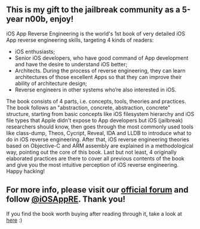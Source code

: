  This is my gift to the jailbreak community as a 5-year n00b, enjoy!
---
iOS App Reverse Engineering is the world's 1st book of very detailed iOS App reverse engineering skills, targeting 4 kinds of readers:
* iOS enthusiasts;
* Senior iOS developers, who have good command of App development and have the desire to understand iOS better;
* Architects. During the process of reverse engineering, they can learn architectures of those excellent Apps so that they can improve their ability of architecture design;
* Reverse engineers in other systems who’re also interested in iOS.


The book consists of 4 parts, i.e. concepts, tools, theories and practices. The book follows an "abstraction, concrete, abstraction, concrete" structure, starting from basic concepts like iOS filesystem hierarchy and iOS file types that Apple didn't expose to App developers but iOS (jailbreak) researchers should know, then goes through the most commonly used tools like class-dump, Theos, Cycript, Reveal, IDA and LLDB to introduce what to do in iOS reverse engineering. After that, iOS reverse engineering theories based on Objective-C and ARM assembly are explained in a methodological way, pointing out the core of this book. Last but not least, 4 originally elaborated practices are there to cover all previous contents of the book and give you the most intuitive perception of iOS reverse engineering. Happy hacking!

For more info, please visit our [official forum](http://bbs.iosre.com) and follow [@iOSAppRE](http://twitter.com/iOSAppRE). Thank you!
---
If you find the book worth buying after reading through it, take a look at [here](https://www.lulu.com/author/revenue.php) :)
